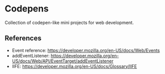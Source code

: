 # Codepens

Collection of codepen-like mini projects for web development.

## References

- Event reference: https://developer.mozilla.org/en-US/docs/Web/Events
- addEventListener: https://developer.mozilla.org/en-US/docs/Web/API/EventTarget/addEventListener
- IIFE: https://developer.mozilla.org/en-US/docs/Glossary/IIFE
